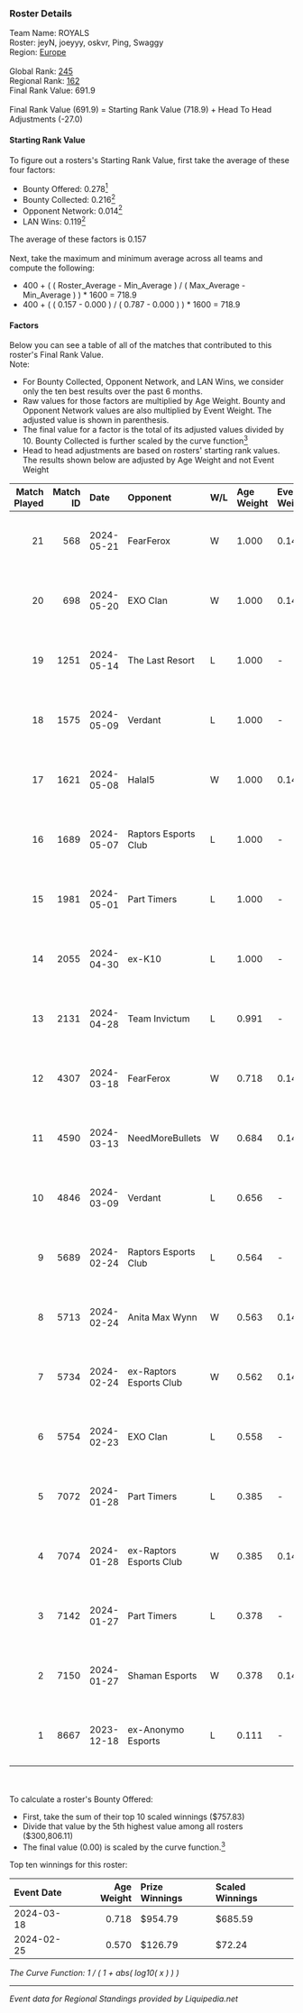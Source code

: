 ### Roster Details<br />
Team Name: ROYALS<br />
Roster: jeyN, joeyyy, oskvr, Ping, Swaggy<br />
Region: [Europe]( ../standings_europe.md)<br />
<br />
Global Rank: [245](../standings_global.md)<br />
Regional Rank: [162]( ../standings_europe.md)<br />
Final Rank Value:  691.9<br />
<br />
Final Rank Value (691.9) = Starting Rank Value (718.9) + Head To Head Adjustments (-27.0)<br />

#### Starting Rank Value<br />
To figure out a rosters's Starting Rank Value, first take the average of these four factors:<br />
- Bounty Offered: 0.278[<sup>1</sup>](#table2)
- Bounty Collected: 0.216[<sup>2</sup>](#table1)
- Opponent Network: 0.014[<sup>2</sup>](#table1)
- LAN Wins: 0.119[<sup>2</sup>](#table1)

The average of these factors is 0.157<br />
<br />
Next, take the maximum and minimum average across all teams and compute the following:<br />
- 400 + ( ( Roster_Average - Min_Average ) / ( Max_Average - Min_Average ) ) * 1600 = 718.9
- 400 + ( ( 0.157 - 0.000 ) / ( 0.787 - 0.000 ) ) * 1600 = 718.9


#### Factors<br />
Below you can see a table of all of the matches that contributed to this roster's Final Rank Value.<br />
Note:<br />

- For Bounty Collected, Opponent Network, and LAN Wins, we consider only the ten best results over the past 6 months.
- Raw values for those factors are multiplied by Age Weight. Bounty and Opponent Network values are also multiplied by Event Weight. The adjusted value is shown in parenthesis.
- The final value for a factor is the total of its adjusted values divided by 10. Bounty Collected is further scaled by the curve function[<sup>3</sup>](#curveFunction)
- Head to head adjustments are based on rosters' starting rank values. The results shown below are adjusted by Age Weight and not Event Weight
<span id="table1"></span><br />


| Match Played | Match ID | Date       | Opponent                | W/L | Age Weight | Event Weight | Bounty Collected | Opponent Network | LAN Wins  | H2H Adj. | Roster                             |
| -: | -: | :- | :- | :- | :- | :- | :- | :- | :- | -: | :- |
|           21 |      568 | 2024-05-21 | FearFerox               | W   | 1.000      | 0.143        | 0.001 (0.000)    | 0.101 (0.014)    | 0 (0.000) |    13.05 | jeyN, joeyyy, oskvr, Ping, Swaggy  |
|           20 |      698 | 2024-05-20 | EXO Clan                | W   | 1.000      | 0.143        | 0.013 (0.002)    | 0.579 (0.083)    | 0 (0.000) |    22.48 | jeyN, joeyyy, oskvr, Ping, Swaggy  |
|           19 |     1251 | 2024-05-14 | The Last Resort         | L   | 1.000      | -            | -                | -                | -         |   -14.80 | jeyN, joeyyy, oskvr, Swaggy, urk3  |
|           18 |     1575 | 2024-05-09 | Verdant                 | L   | 1.000      | -            | -                | -                | -         |    -6.77 | jeyN, joeyyy, oskvr, Ping, Swaggy  |
|           17 |     1621 | 2024-05-08 | Halal5                  | W   | 1.000      | 0.143        | 0.001 (0.000)    | 0.110 (0.016)    | 0 (0.000) |    14.47 | jeyN, joeyyy, oskvr, Ping, Swaggy  |
|           16 |     1689 | 2024-05-07 | Raptors Esports Club    | L   | 1.000      | -            | -                | -                | -         |    -9.74 | jeyN, joeyyy, oskvr, Ping, Swaggy  |
|           15 |     1981 | 2024-05-01 | Part Timers             | L   | 1.000      | -            | -                | -                | -         |   -14.66 | jeyN, joeyyy, oskvr, Ping, Swaggy  |
|           14 |     2055 | 2024-04-30 | ex-K10                  | L   | 1.000      | -            | -                | -                | -         |   -11.53 | jeyN, joeyyy, oskvr, Ping, Swaggy  |
|           13 |     2131 | 2024-04-28 | Team Invictum           | L   | 0.991      | -            | -                | -                | -         |   -17.44 | jeyN, joeyyy, oskvr, Ping, Swaggy  |
|           12 |     4307 | 2024-03-18 | FearFerox               | W   | 0.718      | 0.143        | 0.001 (0.000)    | 0.101 (0.010)    | 0 (0.000) |     8.84 | jeyN, joeyyy, oskvr, Ping, Swaggy  |
|           11 |     4590 | 2024-03-13 | NeedMoreBullets         | W   | 0.684      | 0.143        | 0.000 (0.000)    | 0.018 (0.002)    | 0 (0.000) |     3.46 | jeyN, joeyyy, oskvr, Ping, Swaggy  |
|           10 |     4846 | 2024-03-09 | Verdant                 | L   | 0.656      | -            | -                | -                | -         |    -4.73 | entz, jeyN, joeyyy, oskvr, Ping    |
|            9 |     5689 | 2024-02-24 | Raptors Esports Club    | L   | 0.564      | -            | -                | -                | -         |    -6.30 | jeyN, joeyyy, oskvr, Ping, Swaggy  |
|            8 |     5713 | 2024-02-24 | Anita Max Wynn          | W   | 0.563      | 0.143        | 0.000 (0.000)    | 0.018 (0.001)    | 1 (0.563) |     4.92 | jeyN, joeyyy, oskvr, Ping, Swaggy  |
|            7 |     5734 | 2024-02-24 | ex-Raptors Esports Club | W   | 0.562      | 0.143        | 0.000 (0.000)    | 0.110 (0.009)    | 1 (0.562) |     7.82 | jeyN, joeyyy, oskvr, Ping, Swaggy  |
|            6 |     5754 | 2024-02-23 | EXO Clan                | L   | 0.558      | -            | -                | -                | -         |    -2.97 | jeyN, joeyyy, oskvr, Ping, Swaggy  |
|            5 |     7072 | 2024-01-28 | Part Timers             | L   | 0.385      | -            | -                | -                | -         |    -9.14 | entz, jeyN, oskvr, Ping, Swaggy    |
|            4 |     7074 | 2024-01-28 | ex-Raptors Esports Club | W   | 0.385      | 0.143        | 0.000 (0.000)    | 0.110 (0.006)    | 0 (0.000) |     4.99 | entz, jeyN, oskvr, Ping, Swaggy    |
|            3 |     7142 | 2024-01-27 | Part Timers             | L   | 0.378      | -            | -                | -                | -         |    -9.15 | entz, jeyN, oskvr, Ping, Swaggy    |
|            2 |     7150 | 2024-01-27 | Shaman Esports          | W   | 0.378      | 0.143        | 0.000 (0.000)    | 0.039 (0.002)    | 0 (0.000) |     1.98 | entz, jeyN, oskvr, Ping, Swaggy    |
|            1 |     8667 | 2023-12-18 | ex-Anonymo Esports      | L   | 0.111      | -            | -                | -                | -         |    -1.83 | devraNN, Joey, oskvr, Ping, Swaggy |

<br />
<span id="table2"></span><br />
To calculate a roster's Bounty Offered:<br />

- First, take the sum of their top 10 scaled winnings ($757.83)
- Divide that value by the 5th highest value among all rosters ($300,806.11)
- The final value (0.00) is scaled by the curve function.[<sup>3</sup>](#curveFunction)

Top ten winnings for this roster:<br />

| Event Date | Age Weight | Prize Winnings | Scaled Winnings |
| :- | -: | :- | :- |
| 2024-03-18 |      0.718 | $954.79        | $685.59         |
| 2024-02-25 |      0.570 | $126.79        | $72.24          |


<span id="curveFunction"></span>_The Curve Function: 1 / ( 1 + abs( log10( x ) ) )_<br />

---
_Event data for Regional Standings provided by Liquipedia.net_<br />
